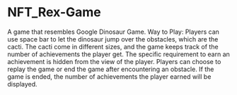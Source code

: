 # NFT_Rex-Game
A game that resembles Google Dinosaur Game. Way to Play: Players can use space bar to let the dinosaur jump over the obstacles, which are the cacti. The cacti come in different sizes, and the game keeps track of the number of achievements the player get. The specific requirement to earn an achievement is hidden from the view of the player. Players can choose to replay the game or end the game after encountering an obstacle. If the game is ended, the number of achievements the player earned will be displayed.
